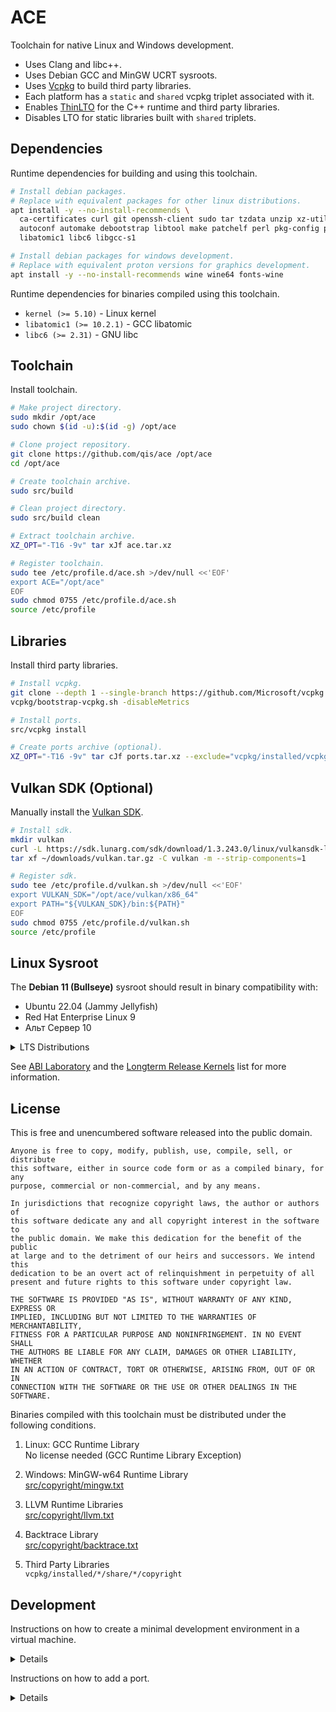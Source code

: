 # ACE
Toolchain for native Linux and Windows development.

* Uses Clang and libc++.
* Uses Debian GCC and MinGW UCRT sysroots.
* Uses [Vcpkg][vcp] to build third party libraries.
* Each platform has a `static` and `shared` vcpkg triplet associated with it.
* Enables [ThinLTO][lto] for the C++ runtime and third party libraries.
* Disables LTO for static libraries built with `shared` triplets.

## Dependencies
Runtime dependencies for building and using this toolchain.

```sh
# Install debian packages.
# Replace with equivalent packages for other linux distributions.
apt install -y --no-install-recommends \
  ca-certificates curl git openssh-client sudo tar tzdata unzip xz-utils zip \
  autoconf automake debootstrap libtool make patchelf perl pkg-config python3 strace \
  libatomic1 libc6 libgcc-s1

# Install debian packages for windows development.
# Replace with equivalent proton versions for graphics development.
apt install -y --no-install-recommends wine wine64 fonts-wine
```

Runtime dependencies for binaries compiled using this toolchain.

* `kernel (>= 5.10)` - Linux kernel
* `libatomic1 (>= 10.2.1)` - GCC libatomic
* `libc6 (>= 2.31)` - GNU libc

## Toolchain
Install toolchain.

```sh
# Make project directory.
sudo mkdir /opt/ace
sudo chown $(id -u):$(id -g) /opt/ace

# Clone project repository.
git clone https://github.com/qis/ace /opt/ace
cd /opt/ace

# Create toolchain archive.
sudo src/build

# Clean project directory.
sudo src/build clean

# Extract toolchain archive.
XZ_OPT="-T16 -9v" tar xJf ace.tar.xz

# Register toolchain.
sudo tee /etc/profile.d/ace.sh >/dev/null <<'EOF'
export ACE="/opt/ace"
EOF
sudo chmod 0755 /etc/profile.d/ace.sh
source /etc/profile
```

## Libraries
Install third party libraries.

```sh
# Install vcpkg.
git clone --depth 1 --single-branch https://github.com/Microsoft/vcpkg
vcpkg/bootstrap-vcpkg.sh -disableMetrics

# Install ports.
src/vcpkg install

# Create ports archive (optional).
XZ_OPT="-T16 -9v" tar cJf ports.tar.xz --exclude="vcpkg/installed/vcpkg" vcpkg/installed
```

## Vulkan SDK (Optional)
Manually install the [Vulkan SDK][sdk].

```sh
# Install sdk.
mkdir vulkan
curl -L https://sdk.lunarg.com/sdk/download/1.3.243.0/linux/vulkansdk-linux-x86_64-1.3.243.0.tar.gz -o ~/downloads/vulkan.tar.gz
tar xf ~/downloads/vulkan.tar.gz -C vulkan -m --strip-components=1

# Register sdk.
sudo tee /etc/profile.d/vulkan.sh >/dev/null <<'EOF'
export VULKAN_SDK="/opt/ace/vulkan/x86_64"
export PATH="${VULKAN_SDK}/bin:${PATH}"
EOF
sudo chmod 0755 /etc/profile.d/vulkan.sh
source /etc/profile
```

## Linux Sysroot
The **Debian 11 (Bullseye)** sysroot should result in binary compatibility with:

- Ubuntu 22.04 (Jammy Jellyfish)
- Red Hat Enterprise Linux 9
- Альт Сервер 10

<details>
<summary>LTS Distributions</summary>

| Distribution                   |      LTS       |    Extended    | Kernel   | GNU libc |
|--------------------------------|:--------------:|:--------------:|----------|----------|
| Debian 8 (Jessie)              |   2020-07-01   |   2025-06-30   | 3.16     | 2.19     |
| Debian 9 (Stretch)             |   2022-07-01   |   2027-06-30   | 4.9      | 2.24     |
| Debian 10 (Buster)             |   2024-07-01   |   2029-06-30   | 4.19     | 2.28     |
| **Debian 11 (Bullseye)**       | **2026-07-01** | **2031-06-30** | **5.10** | **2.31** |
| Ubuntu 16.04 (Xenial Xerus)    |   2021-04-01   |   2026-04-01   | 4.4      | 2.23     |
| Ubuntu 18.04 (Bionic Beaver)   |   2023-04-01   |   2028-04-01   | 5.3      | 2.27     |
| Ubuntu 20.04 (Focal Fossa)     |   2025-04-01   |   2030-04-01   | 5.4      | 2.31     |
| Ubuntu 22.04 (Jammy Jellyfish) |   2027-04-01   |   2032-04-01   | 5.15     | 2.35     |
| Red Hat Enterprise Linux 7     |   2024-06-30   |   2026-06-30   | 3.10     | 2.17     |
| Red Hat Enterprise Linux 8     |   2029-05-31   |   2031-05-31   | 4.18     | 2.28     |
| Red Hat Enterprise Linux 9     |   2032-05-31   |   2034-05-31   | 5.14     | 2.34     |
| Альт Сервер 9                  |   2023-12-31   |                | 4.19     | 2.27     |
| Альт Сервер 10                 |                |                | 5.15     | 2.32     |

</details>

See [ABI Laboratory][abi] and the [Longterm Release Kernels][lts] list for more information.

## License
This is free and unencumbered software released into the public domain.

```
Anyone is free to copy, modify, publish, use, compile, sell, or distribute
this software, either in source code form or as a compiled binary, for any
purpose, commercial or non-commercial, and by any means.

In jurisdictions that recognize copyright laws, the author or authors of
this software dedicate any and all copyright interest in the software to
the public domain. We make this dedication for the benefit of the public
at large and to the detriment of our heirs and successors. We intend this
dedication to be an overt act of relinquishment in perpetuity of all
present and future rights to this software under copyright law.

THE SOFTWARE IS PROVIDED "AS IS", WITHOUT WARRANTY OF ANY KIND, EXPRESS OR
IMPLIED, INCLUDING BUT NOT LIMITED TO THE WARRANTIES OF MERCHANTABILITY,
FITNESS FOR A PARTICULAR PURPOSE AND NONINFRINGEMENT. IN NO EVENT SHALL
THE AUTHORS BE LIABLE FOR ANY CLAIM, DAMAGES OR OTHER LIABILITY, WHETHER
IN AN ACTION OF CONTRACT, TORT OR OTHERWISE, ARISING FROM, OUT OF OR IN
CONNECTION WITH THE SOFTWARE OR THE USE OR OTHER DEALINGS IN THE SOFTWARE.
```

Binaries compiled with this toolchain must be distributed under the following conditions.

1. Linux: GCC Runtime Library<br/>
   No license needed (GCC Runtime Library Exception)

2. Windows: MinGW-w64 Runtime Library<br/>
   [src/copyright/mingw.txt](src/copyright/mingw.txt)

3. LLVM Runtime Libraries<br/>
   [src/copyright/llvm.txt](src/copyright/llvm.txt)

4. Backtrace Library<br/>
   [src/copyright/backtrace.txt](src/copyright/backtrace.txt)

5. Third Party Libraries<br/>
   `vcpkg/installed/*/share/*/copyright`


## Development
Instructions on how to create a minimal development environment in a virtual machine.

<details>

Create a virtual machine.

```sh
# Create disk image.
mkdir qemu
qemu-img create -f qcow2 qemu/debian.qcow 50G

# Download debian image.
curl -L https://cdimage.debian.org/cdimage/release/11.7.0/amd64/iso-cd/debian-11.7.0-amd64-netinst.iso -o qemu/debian.iso

# Install debian using defaults where appropriate.
# During software selection, pick only "SSH server" and "standard system utilities".
qemu-system-x86_64 -hda qemu/debian.qcow -m 20480 -enable-kvm -cpu host -smp 16 \
  -boot d -cdrom qemu/debian.iso

# Boot system.
qemu-system-x86_64 -hda qemu/debian.qcow -m 20480 -enable-kvm -cpu host -smp 16 \
  -device e1000,netdev=net0 -netdev user,id=net0,hostfwd=tcp::5555-:22

# Log in as user.
ssh -o UserKnownHostsFile=/dev/null -o StrictHostKeyChecking=no -p 5555 localhost

# Update system and install sudo(1).
su -c "apt update && apt upgrade -y && apt autoremove -y --purge && apt install -y sudo" -

# Add user to the sudo group.
su -c "gpasswd -a $(id -un) sudo"

# Log out.
exit

# Log in as user.
ssh -o UserKnownHostsFile=/dev/null -o StrictHostKeyChecking=no -p 5555 localhost

# Configure git.
git config --global core.eol lf
git config --global core.autocrlf false
git config --global core.filemode false
git config --global pull.rebase false
```

Follow [Dependencies](#dependencies) and [Toolchain](#toolchain) instructions.

```sh
# Check for rpath defects.
sudo src/build check

# Delete check directory.
sudo rm -rf check
```

Follow [Libraries](#libraries) instructions.

```sh
# Build and run tests.
src/vcpkg test

# Delete tests directory.
rm -rf tests
```

Verify binaries on host.

```sh
# Copy toolchain archive.
scp -o UserKnownHostsFile=/dev/null -o StrictHostKeyChecking=no -P 5555 \
  localhost:/opt/ace/ace.tar.xz /opt/ace/

# Copy ports archive.
scp -o UserKnownHostsFile=/dev/null -o StrictHostKeyChecking=no -P 5555 \
  localhost:/opt/ace/ports.tar.xz /opt/ace/

# Shutdown virtual machine.
sudo halt -p

# Reset project directory.
sudo src/build reset

# Extract toolchain archive.
XZ_OPT="-T16 -9v" tar xJf ace.tar.xz

# Extract ports archive.
XZ_OPT="-T16 -9v" tar xJf ports.tar.xz

# Build and run tests.
src/vcpkg test

# Delete tests directory.
rm -rf tests

# Delete virtual machine.
rm -rf qemu
```

</details>

Instructions on how to add a port.

<details>

Use the `luajit` port as an example.

```sh
# Create backup.
rm -f vcpkg.tar.xz
XZ_OPT="-T16 -9v" tar cJf vcpkg.tar.xz vcpkg

# Search for port using vcpkg.
vcpkg/vcpkg search luajit

# Inspect dependencies and choose features.
vim vcpkg/ports/luajit/vcpkg.json

# Add "luajit" to the PORTS variable in src/vcpkg.
vim src/vcpkg

# Try to install port.
src/vcpkg install luajit

# If the installation failed and the problem can be solved with
# a simple triplet override, modify src/ports.cmake.
vim src/ports.cmake

# If the installation failed and the build process must be altered,
# create a copy of the port directory in src/ports and edit it.
cp -R vcpkg/ports/luajit src/ports/
vim src/ports/luajit/portfile.cmake

# If the installation failed and the port needs to be patched,
# install it in editable mode until it works.
src/vcpkg --editable install luajit

# Optional: Create a patch and add it to the portfile.
bin/cmake -E chdir vcpkg/buildtrees/luajit/src \
  diff -ruNp f34f7265aa-eb31d8cee1.clean f34f7265aa-eb31d8cee1 \
  > src/ports/luajit/0001-clang-fixes.patch
vim src/ports/luajit/portfile.cmake

# Clean vcpkg directory.
src/vcpkg clean

# Install port to verify the dependency graph.
src/vcpkg --recurse install luajit

# Create tests.
cp -R src/tests/zlib src/tests/luajit
vim src/tests/luajit/config.cmake
vim src/tests/luajit/main.cpp

# Build and run tests.
src/vcpkg test luajit

# Create commit.
git diff
git status
git add src/vcpkg src/ports.cmake src/ports src/tests
git commit -m "added port: luajit"
git push
```

</details>

[vcp]: https://vcpkg.io/
[lto]: https://clang.llvm.org/docs/ThinLTO.html
[sdk]: https://vulkan.lunarg.com/sdk/home#linux
[abi]: https://abi-laboratory.pro/?view=timeline&l=glibc
[lts]: https://www.kernel.org/category/releases.html

